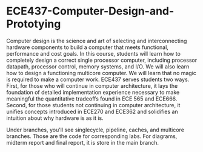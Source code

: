 # ECE437-Computer-Design-and-Prototying
Computer design is the science and art of selecting and interconnecting hardware components
to build a computer that meets functional, performance and cost goals. In this course, students
will learn how to completely design a correct single processor computer, including processor
datapath, processor control, memory systems, and I/O. We will also learn how to design a
functioning multicore computer. We will learn that no magic is required to make a computer
work. ECE437 serves students two ways. First, for those who will continue in computer
architecture, it lays the foundation of detailed implementation experience necessary to make
meaningful the quantitative tradeoffs found in ECE 565 and ECE666. Second, for those students
not continuing in computer architecture, it unifies concepts introduced in ECE270 and ECE362
and solidifies an intuition about why hardware is as it is. 

Under branches, you'll see singlecycle, pipeline, caches, and multicore branches.
Those are the code for corresponding labs.
For diagrams, midterm report and final report, it is store in the main branch.

